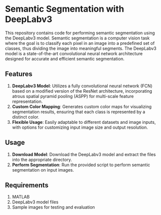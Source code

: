 # Semantic Segmentation with DeepLabv3
This repository contains code for performing semantic segmentation using the DeepLabv3 model. Semantic segmentation is a computer vision task where the goal is to classify each pixel in an image into a predefined set of classes, thus dividing the image into meaningful segments. The DeepLabv3 model is a state-of-the-art convolutional neural network architecture designed for accurate and efficient semantic segmentation.

## Features
1. **DeepLabv3 Model**: Utilizes a fully convolutional neural network (FCN) based on a modified version of the ResNet architecture, incorporating atrous spatial pyramid pooling (ASPP) for multi-scale feature representation.
2. **Custom Color Mapping**: Generates custom color maps for visualizing segmentation results, ensuring that each class is represented by a distinct color.
3. **Flexible Usage**: Easily adaptable to different datasets and image inputs, with options for customizing input image size and output resolution.

## Usage
1. **Download Model**: Download the DeepLabv3 model and extract the files into the appropriate directory.
2. **Perform Segmentation**: Run the provided script to perform semantic segmentation on input images.

## Requirements
1. MATLAB
2. DeepLabv3 model files
3. Sample images for testing and evaluation
